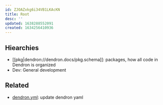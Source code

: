 ```yaml
---
id: ZJOAZxkg6i34VB1LKAcKN
title: Root
desc: ''
updated: 1638288552091
created: 1634256410936
---
```



## Hiearchies
- [[pkg|dendron://dendron.docs/pkg.schema]]: packages, how all code in Dendron is organized
- Dev: General development


## Related
- [dendron.yml](../dendron.yml): update dendron yaml
